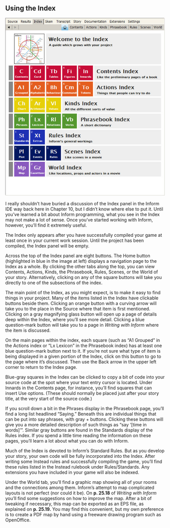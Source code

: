 ## Using the Index

![](../assets/graphics18.jpg)

I really shouldn’t have buried a discussion of the Index panel in the Inform IDE way back here in Chapter 10, but I didn’t know where else to put it. Until you’ve learned a bit about Inform programming, what you see in the Index may not make a lot of sense. Once you’ve started working with Inform, however, you’ll find it extremely useful.

The Index only appears after you have successfully compiled your game at least once in your current work session. Until the project has been compiled, the Index panel will be empty.

Across the top of the Index panel are eight buttons. The Home button (highlighted in blue in the image at left) displays a navigation page to the Index as a whole. By clicking the other tabs along the top, you can view Contents, Actions, Kinds, the Phrasebook, Rules, Scenes, or the World of your story. Alternatively, clicking on any of the square buttons will take you directly to one of the subsections of the index.

The main point of the Index, as you might expect, is to make it easy to find things in your project. Many of the items listed in the Index have clickable buttons beside them. Clicking an orange button with a curving arrow will take you to the place in the Source where that item is first mentioned. Clicking on a gray magnifying glass button will open up a page of details deep within the Index, where you’ll see more detail. Clicking a blue question-mark button will take you to a page in _Writing with Inform_ where the item is discussed.

On the main pages within the index, each square (such as “A1 Grouped” in the Actions index or “Lx Lexicon” in the Phrasebook index) has at least one blue question-mark button next to it. If you’re not sure what type of item is being displayed in a given portion of the Index, click on this button to go to the page where it’s discussed. Then use the Back arrow in the upper left corner to return to the Index page.

Blue-gray squares in the Index can be clicked to copy a bit of code into your source code at the spot where your text entry cursor is located. Under Innards in the Contents page, for instance, you’ll find squares that can insert Use options. (These should normally be placed just after your story title, at the very start of the source code.)

If you scroll down a bit in the Phrases display in the Phrasebook page, you’ll find a long list headlined “Saying.” Beneath this are individual things that can be put into say phrases, with gray + buttons. Clicking these buttons will give you a more detailed description of such things as “say ‘[time in words]’”. Similar gray buttons are found in the Standards display of the Rules index. If you spend a little time reading the information on these pages, you’ll learn a lot about what you can do with Inform.

Much of the Index is devoted to Inform’s Standard Rules. But as you develop your story, your own code will be fully incorporated into the Index. After writing some Instead rules and successfully compiling the game, you’ll find these rules listed in the Instead rulebook under Rules/Standards. Any extensions you have included in your game will also be indexed.

Under the World tab, you’ll find a graphic map showing all of your rooms and the connections among them. Inform’s attempt to map complicated layouts is not perfect (nor could it be). On **p. 25.18** of _Writing with Inform_ you’ll find some suggestions on how to improve the map. After a bit of tweaking if necessary, this map can be exported as an EPS file, as explained on **p. 25.19.** You may find this convenient, but my own preference is to create a PDF map by hand using a freeware drawing program such as OpenOffice.
